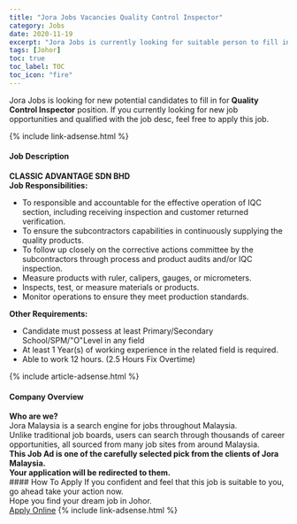 ```yaml
---
title: "Jora Jobs Vacancies Quality Control Inspector" 
category: Jobs 
date: 2020-11-19 
excerpt: "Jora Jobs is currently looking for suitable person to fill in the Quality Control Inspector which positioned at Johor" 
tags: [Johor] 
toc: true 
toc_label: TOC 
toc_icon: "fire" 
--- 
```


<p>Jora Jobs is looking for new potential candidates to fill in for <b>Quality Control Inspector</b> position. If you currently looking for new job opportunities and qualified with the job desc, feel free to apply this job.
</p>{% include link-adsense.html %} 
<div><div><div><h4>Job Description</h4></div></div><div><div><span><div><div><strong>CLASSIC ADVANTAGE SDN BHD</strong></div><div><div><strong>Job Responsibilities:</strong></div><ul><li>To responsible and accountable for the effective operation of IQC section, including receiving inspection and customer returned verification.</li><li>To ensure the subcontractors capabilities in continuously supplying the quality products.&#160;</li><li>To follow up closely on the corrective actions committee by the subcontractors through process and product audits and/or IQC inspection.</li><li>Measure products with ruler, calipers, gauges, or micrometers.</li><li>Inspects, test, or measure materials or products.</li><li>Monitor operations to ensure they meet production standards.</li></ul><div><div><strong>Other Requirements:</strong></div><ul><li>Candidate must possess at least Primary/Secondary School/SPM/"O"Level in any field</li><li>At least 1 Year(s) of working experience in the related field is required.</li><li>Able to work 12 hours. (2.5 Hours Fix Overtime)</li></ul></div></div></div></span></div></div></div> 
{% include article-adsense.html %} 
<div><div><div><h4>Company Overview</h4></div></div><div><div><span><div><div>
<strong>Who are we?</strong></div>
<div>
	Jora Malaysia is a search engine for jobs throughout Malaysia.<br>
	Unlike traditional job boards, users can search through thousands of career opportunities, all sourced from many job sites from around Malaysia.&#160;</div>
<div>
<div>
<strong>This Job Ad is one of the carefully selected pick from the clients of Jora Malaysia.</strong></div>
<div>
<strong>Your application will be redirected to them.</strong></div>
</div></div></span></div></div></div> 
#### How To Apply 
If you confident and feel that this job is suitable to you, go ahead take your action now. <br/> 
Hope you find your dream job in Johor. <br/> 
<a href="https://www.jobstreet.com.my/en/job/quality-control-inspector-4426610?jobId=jobstreet-my-job-4426610&sectionRank=26&token=0~5c78bd40-a3ad-4a05-90d9-54ba6c2e3f9c&fr=SRP%20View%20In%20New%20Ta" class="btn btn--info" target="_blank" rel="nofollow noopenner">Apply Online</a> 
{% include link-adsense.html %} 